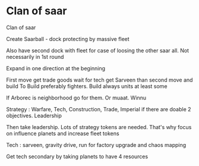 # Clan of saar

Clan of saar 

Create Saarball - dock protecting by massive fleet

Also have second dock with fleet for case of loosing the other saar all. Not necessarily in 1st round 

Expand in one direction at the beginning 

First move get trade goods wait for tech get Sarveen than second move and build
To 
Build preferably fighters. Build always units at least some 

If Arborec is neighborhood go for them. Or muaat. Winnu 

Strategy : Warfare, Tech, Construction, Trade, Imperial if there are doable 2 objectives. Leadership 

Then take leadership. Lots of strategy tokens are needed. That's why focus on influence planets and increase fleet tokens 

Tech : sarveen, gravity drive, run for factory upgrade and chaos mapping 

Get tech secondary by taking planets to have 4 resources
